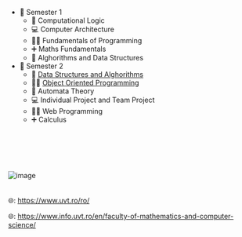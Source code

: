 - 📂 Semester 1
  - 🧮 Computational Logic
  - 💻 Computer Architecture
  - 👨‍💻 Fundamentals of Programming
  - ➕ Maths Fundamentals
  - 📂 Alghorithms and Data Structures
- 📂 Semester 2
  - 📂 [Data Structures and Alghorithms](First%20year/Second%20semester/DSA)
  - 👨‍💻 [Object Oriented Programming](First%20year/Second%20semester/OOP)
  - 📝 Automata Theory
  - 💻 Individual Project and Team Project
  - 👨‍💻 Web Programming
  - ➕ Calculus

<br>
<br>
<br>
<br>

![image](https://user-images.githubusercontent.com/92999481/169172665-3f6d4261-fbe1-49f9-a9a7-93ffd468e8a4.png)
<br>
<br>
<br>
🌐: https://www.uvt.ro/ro/

🌐: https://www.info.uvt.ro/en/faculty-of-mathematics-and-computer-science/
